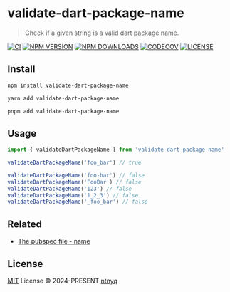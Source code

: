 # validate-dart-package-name

> Check if a given string is a valid dart package name.

[![CI](https://github.com/ntnyq/validate-dart-package-name/workflows/CI/badge.svg)](https://github.com/ntnyq/validate-dart-package-name/actions)
[![NPM VERSION](https://img.shields.io/npm/v/validate-dart-package-name.svg)](https://www.npmjs.com/package/validate-dart-package-name)
[![NPM DOWNLOADS](https://img.shields.io/npm/dy/validate-dart-package-name.svg)](https://www.npmjs.com/package/validate-dart-package-name)
[![CODECOV](https://codecov.io/github/ntnyq/validate-dart-package-name/branch/main/graph/badge.svg)](https://codecov.io/github/ntnyq/validate-dart-package-name)
[![LICENSE](https://img.shields.io/github/license/ntnyq/validate-dart-package-name.svg)](https://github.com/ntnyq/validate-dart-package-name/blob/main/LICENSE)

## Install

```bash
npm install validate-dart-package-name
```

```bash
yarn add validate-dart-package-name
```

```bash
pnpm add validate-dart-package-name
```

## Usage

```ts
import { validateDartPackageName } from 'validate-dart-package-name'

validateDartPackageName('foo_bar') // true

validateDartPackageName('foo-bar') // false
validateDartPackageName('FooBar') // false
validateDartPackageName('123') // false
validateDartPackageName('1_2_3') // false
validateDartPackageName('_foo_bar') // false
```

## Related

- [The pubspec file - name](https://dart.dev/tools/pub/pubspec#name)

## License

[MIT](./LICENSE) License © 2024-PRESENT [ntnyq](https://github.com/ntnyq)
